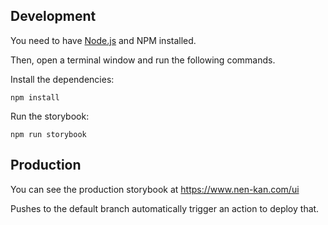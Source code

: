 ## Development

You need to have [Node.js](https://nodejs.org/) and NPM installed.

Then, open a terminal window and run the following commands.

Install the dependencies:

```
npm install
```

Run the storybook:

```
npm run storybook
```

## Production

You can see the production storybook at https://www.nen-kan.com/ui

Pushes to the default branch automatically trigger an action to deploy that.
